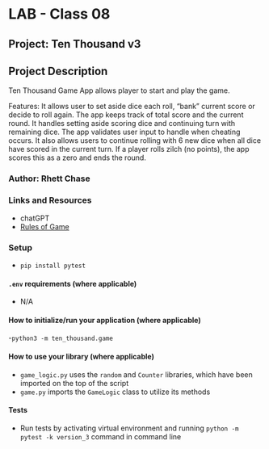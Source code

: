 # LAB - Class 08

## Project: Ten Thousand v3

## Project Description

Ten Thousand Game App allows player to start and play the game. 

Features: It allows user to set aside dice each roll, “bank” current score or decide to roll again. The app keeps track of total score and the current round. It handles setting aside scoring dice and continuing turn with remaining dice. The app validates user input to handle when cheating occurs. It also allows users to continue rolling with 6 new dice when all dice have scored in the current turn. If a player rolls zilch (no points), the app scores this as a zero and ends the round.

### Author: Rhett Chase

### Links and Resources
<!-- - [back-end server url](http://xyz.com/) (when applicable)
- [front-end application](http://xyz.com/) (when applicable) -->
- chatGPT
- [Rules of Game](https://en.wikipedia.org/wiki/Dice_10000)

### Setup

- `pip install pytest`

#### `.env` requirements (where applicable)

<!-- i.e.
- `PORT` - Port Number
- `DATABASE_URL` - URL to the running Postgres instance/db -->
- N/A

#### How to initialize/run your application (where applicable)

-`python3 -m ten_thousand.game`

#### How to use your library (where applicable)

- `game_logic.py` uses the `random` and `Counter` libraries, which have been imported on the top of the script
- `game.py` imports the `GameLogic` class to utilize its methods

#### Tests

- Run tests by activating virtual environment and running `python -m pytest -k version_3` command in command line
